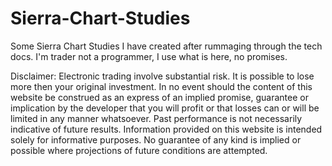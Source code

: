 # Sierra-Chart-Studies
Some Sierra Chart Studies I have created after rummaging through the tech docs. I'm trader not a programmer, I use what is here,  no promises. 



Disclaimer: Electronic trading involve substantial risk. It is possible to lose more then your original investment. In no event should the content of this website be construed as an express of an implied promise, guarantee or implication by the developer that you will profit or that losses can or will be limited in any manner whatsoever. Past performance is not necessarily indicative of future results. Information provided on this website is intended solely for informative purposes. No guarantee of any kind is implied or possible where projections of future conditions are attempted.

